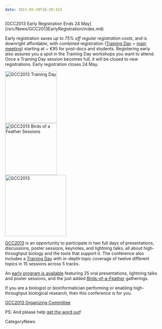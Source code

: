 ```yaml
---
date: 2013-05-20T16:20:42Z
---
```

<div class='newsItemHeader'>[GCC2013 Early Registration Ends 24 May](/src/News/GCC2013EarlyRegistration/index.md)</div>

Early registration saves *up to 75% off regular registration costs*, and is downright affordable, with combined registration ([Training Day](/Events/GCC2013/TrainingDay) + [main meeting](/src/Events/GCC2013/Program/index.md)) starting at ~ €95 for post-docs and students. Registering early also assures you a spot in the Training Day workshops you want to attend.  Once a Training Day session becomes full, it will be closed to new registrations.  Early registration closes 24 May. 

<div class='right'><a href='/Events/GCC2013'><img src='/Images/Logos/GCC2013TrainingDayLogo300.png' alt='GCC2013 Training Day' width="170px" /></a><br />
<a href='/Events/GCC2013'><img src='/Images/Logos/GCC2013BoFLogo.png' alt='GCC2013 Birds of a Feather Sessions' width="170px" /></a></div>
<div class='left'><a href='/Events/GCC2013'><img src='/Images/Logos/GCC2013Logo400.png' alt='GCC2013' width="200px" /></a></div>

[GCC2013](/Events/GCC2013) is an opportunity to participate in two full days of presentations, discussions, poster sessions, keynotes, and lightning talks, all about high-throughput biology and the tools that support it. The conference also includes a [Training Day](/src/Events/GCC2013/TrainingDay/index.md) with in-depth topic coverage of twelve different topics in 15 sessions across 5 tracks.

An [early program is available](/Events/GCC2013/Program) featuring 25 oral presentations, lightning talks and poster sessions, and the just added [Birds-of-a-Feather](/src/Events/GCC2013/BoF/index.md) gatherings.

If you are a biologist or bioinformatician performing or enabling high-throughput biological research, then this conference is for you.

[GCC2013 Organizing Committee](/src/Events/GCC2013/Organizers/index.md)

PS: And please help [get the word out](/src/Events/GCC2013/Promotion/index.md)!


CategoryNews
